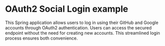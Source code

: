 # OAuth2 Social Login example 

This Spring application allows users to log in using their GitHub and Google accounts through OAuth2 authentication. Users can access the secured endpoint without the need for creating new accounts. This streamlined login process ensures both convenience.
